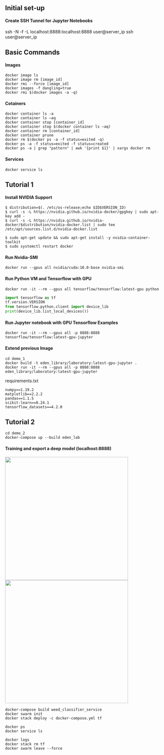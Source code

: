 ## Initial set-up
#### Create SSH Tunnel for Jupyter Notebooks
ssh -N -f -L localhost:8888:localhost:8888 user@server_ip
ssh user@server_ip

## Basic Commands
#### Images
```shell
docker image ls  
docker image rm [image_id]  
docker rmi --force [image_id]  
docker images -f dangling=true  
docker rmi $(docker images -a -q)
```  

#### Cotainers
```shell
docker container ls -a  
docker container ls –aq  
docker container stop [container_id]  
docker container stop $(docker container ls –aq)  
docker container rm [container_id]  
docker container prune  
docker rm $(docker ps -a -f status=exited -q)  
docker ps -a -f status=exited -f status=created  
docker ps -a | grep "pattern" | awk '{print $1}' | xargs docker rm  
```

#### Services
```shell
docker service ls
```

## Tutorial 1
#### Install NVIDIA Support
```shell
$ distribution=$(. /etc/os-release;echo $ID$VERSION_ID)  
$ curl -s -L https://nvidia.github.io/nvidia-docker/gpgkey | sudo apt-key add -  
$ curl -s -L https://nvidia.github.io/nvidia-docker/$distribution/nvidia-docker.list | sudo tee /etc/apt/sources.list.d/nvidia-docker.list

$ sudo apt-get update && sudo apt-get install -y nvidia-container-toolkit  
$ sudo systemctl restart docker
```

#### Run Nvidia-SMI
```shell
docker run --gpus all nvidia/cuda:10.0-base nvidia-smi
```

#### Run Python VM and Tensorflow with GPU
```shell
docker run -it --rm --gpus all tensorflow/tensorflow:latest-gpu python
```

```python
import tensorflow as tf  
tf.version.VERSION  
from tensorflow.python.client import device_lib  
print(device_lib.list_local_devices())
```
#### Run Jupyter notebook with GPU Tensorflow Examples
```shell
docker run -it --rm --gpus all -p 8888:8888 tensorflow/tensorflow:latest-gpu-jupyter
```

#### Extend previous Image
```shell
cd demo_1
docker build -t eden_library/laboratory:latest-gpu-jupyter .
docker run -it --rm --gpus all -p 8888:8888 eden_library/laboratory:latest-gpu-jupyter
```
requirements.txt
```text
numpy==1.19.2
matplotlib==2.2.2
pandas==1.1.5
scikit-learn==0.24.1
tensorflow_datasets==4.2.0
```

## Tutorial 2
```shell
cd demo_2
docker-compose up --build eden_lab
```
#### Training and export a deep model (localhost:8888)
<img src="https://user-images.githubusercontent.com/2207826/112990271-28ac3c00-9166-11eb-9591-7a882378e497.png" width="400px"></br>
<img src="https://user-images.githubusercontent.com/2207826/112990330-382b8500-9166-11eb-8e4b-9622b5740b89.png" width="400px">

```shell
docker-compose build weed_classifier_service
docker swarm init
docker stack deploy -c docker-compose.yml tf

docker ps
docker service ls

docker logs
docker stack rm tf
docker swarm leave --force
```
